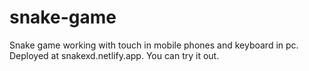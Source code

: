 # snake-game
Snake game working with touch in mobile phones and keyboard in pc. Deployed at snakexd.netlify.app. You can try it out.
